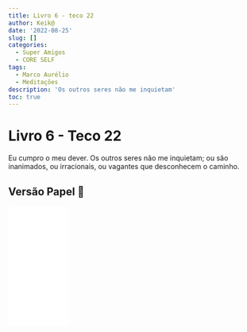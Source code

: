 ```yaml
---
title: Livro 6 - teco 22
author: Keik@
date: '2022-08-25'
slug: []
categories:
  - Super Amigos
  - CORE SELF
tags:
  - Marco Aurélio
  - Meditações
description: 'Os outros seres não me inquietam'
toc: true
---
```


# Livro 6 - Teco 22

Eu cumpro o meu dever. Os outros seres não me inquietam; ou são inanimados, ou irracionais, ou vagantes que desconhecem o caminho.

## Versão Papel :book:
<iframe style="width:120px;height:240px;" marginwidth="0" marginheight="0" scrolling="no" frameborder="0" src="//ws-na.amazon-adsystem.com/widgets/q?ServiceVersion=20070822&OneJS=1&Operation=GetAdHtml&MarketPlace=BR&source=ss&ref=as_ss_li_til&ad_type=product_link&tracking_id=mundodekeika-20&language=pt_BR&marketplace=amazon&region=BR&placement=B092FVY4BB&asins=B092FVY4BB&linkId=37c5ec14221f61f811029aa88b520891&show_border=true&link_opens_in_new_window=true"></iframe>